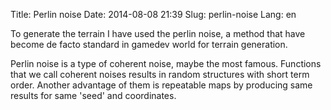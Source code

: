 Title: Perlin noise
Date: 2014-08-08 21:39
Slug: perlin-noise
Lang: en

To generate the terrain I have used the perlin noise, a method that have become de facto standard in gamedev world for terrain generation.

Perlin noise is a type of coherent noise, maybe the most famous. Functions that we call coherent noises results in random structures with short term order. Another advantage of them is repeatable maps by producing same results for same 'seed' and coordinates.

<div markdown="span" class="video-container">
<img class="gfyitem" data-id="GraveCooperativeAntelopegroundsquirrel"/>
</div>

